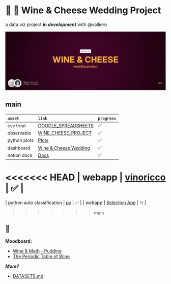 <!-- # Data [![WinFlow](./hero.png)](./logo.png) -->

# :wine_glass: :cheese: Wine & Cheese Wedding Project

a data viz project **_in development_** with @valliero

<!-- > há uma possível correlação -->

![screenshot](./thumbnail.png)

## main

| `asset`      | `link`                                                                                                                                        | `progress` |
| :----------- | :-------------------------------------------------------------------------------------------------------------------------------------------- | ---------- |
| csv treat    | [GOOGLE_SPREADSHEETS](https://docs.google.com/spreadsheets/d/1OTsCz15OqcMYAUeocgRIJ4vI7FUmMdqmYFWqpUegPbo/edit?gid=1294421884#gid=1294421884) | ✅         |
| observable   | [WINE_CHEESE_PROJECT](https://observablehq.com/d/1c5678d8c785067e)                                                                            | ✅         |
| python plots | [Plots](https://github.com/trindaderose/winecheese/blob/main/plots.ipynb)                                                                     | ✅         |
| dashboard    | [Wine & Cheese Wedding](https://lookerstudio.google.com/reporting/ff047734-c9ed-41e2-a621-7f6afabbce32)                                       | ✅         |
| notion docs  | [Docs](https://valliero.notion.site/Wine-And-Cheese-Wedding-b9658ee0ab2b4ad0804d4445f5fd41d6)                                                 | ✅         |
<<<<<<< HEAD
| webapp       | [vinoricco](https://vinoricco.com)                                                                                                            | ✅         |
=======
| python auto classification | [py]()                                                                                                         | ✅         |
| webapp      | [Selection App]()                                                                                                                              | ⏱          |
>>>>>>> main

## :thought_balloon:

**Moodboard:**

-   [Wine & Math - Pudding](https://pudding.cool/2021/03/wine-model/)
-   [The Periodic Table of Wine](https://public.tableau.com/app/profile/flavio.matos/viz/ThePeriodicTableofWine/periodictableauofwineEN)

**_More?_**

-   [DATASETS.md](./DATASETS.md)
